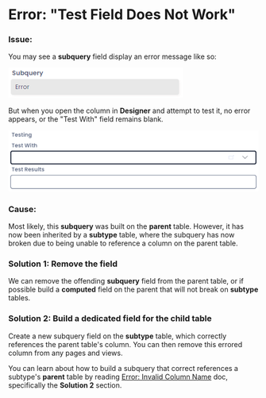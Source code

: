 # Error: "Test Field Does Not Work"

### Issue:

You may see a **subquery** field display an error message like so:

![A subquery field is a grey background. Inside the field is simply the word: "Error"](subquery_display_error.png)

But when you open the column in **Designer** and attempt to test it, no error appears, or the "Test With" field remains blank.

![The "Test With" and "Test Results" fields in Rapid, which are blank and will not allow an item to be selected as a test.](blank_test.png)

### Cause:

Most likely, this **subquery** was built on the **parent** table. However, it has now been inherited by a **subtype** table, where the subquery has now broken due to being unable to reference a column on the parent table.

### Solution 1: Remove the field

We can remove the offending **subquery** field from the parent table, or if possible build a **computed** field on the parent that will not break on **subtype** tables.

### Solution 2: Build a dedicated field for the child table

Create a new subquery field on the **subtype** table, which correctly references the parent table's column. You can then remove this errored column from any pages and views.

You can learn about how to build a subquery that correct references a subtype's **parent** table by reading  [Error: Invalid Column Name](</docs/Rapid/Keyper%20Manual/Designer/SQL/Errors/invalid-column-name/>) doc, specifically the **Solution 2** section.